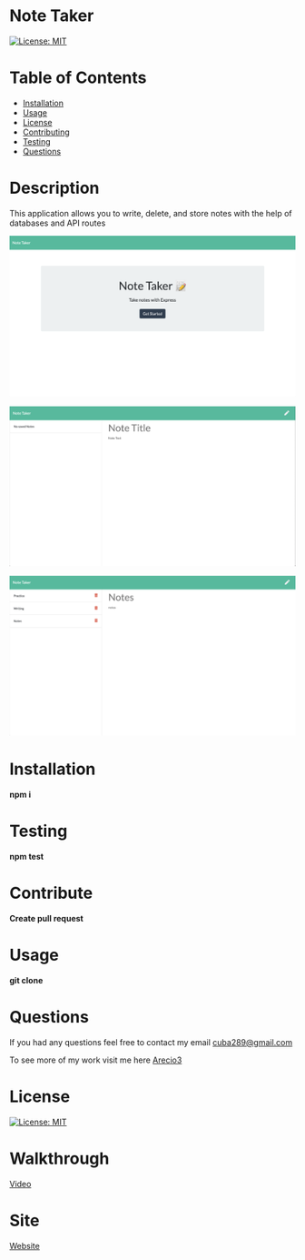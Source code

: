 # Note Taker
  [![License: MIT](https://img.shields.io/badge/License-MIT-yellow.svg)](https://opensource.org/licenses/MIT)
  
  # Table of Contents 
  * [Installation](#Installation) 
  * [Usage](#Usage) 
  * [License](#license)
  * [Contributing](#Contribute) 
  * [Testing](#Testing)
  * [Questions](#Questions)
  
  # Description 
This application allows you to write, delete, and store notes with the help of databases and API routes
  
<img src="Assets/screenshots/Screen Shot 2021-04-22 at 3.49.40 PM.png"></img>

<img src="Assets/screenshots/Screen Shot 2021-04-22 at 3.50.07 PM.png"></img>


<img src="Assets/screenshots/Screen Shot 2021-04-22 at 3.50.53 PM.png"></img>

  # Installation
   **npm i**

  # Testing
  **npm test**

  # Contribute
  **Create pull request**

  # Usage
  **git clone**

  # Questions
  If you had any questions feel free to contact my email cuba289@gmail.com

  To see more of my work visit me here [Arecio3](https://github.com/Arecio3)


  # License
  [![License: MIT](https://img.shields.io/badge/License-MIT-yellow.svg)](https://opensource.org/licenses/MIT)

  # Walkthrough
  [Video](https://drive.google.com/file/d/1Uav-QkLuc95RnuI73kB_uHspyAybFHiF/view)

  # Site
  [Website](https://arecio3.github.io/note-taker)